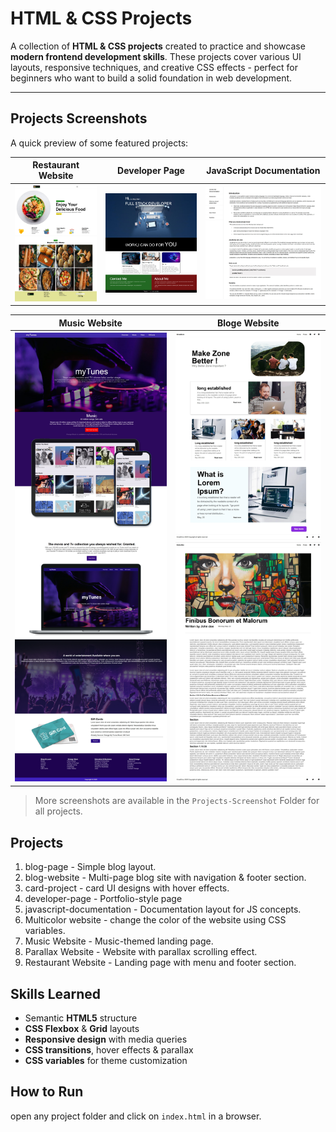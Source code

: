 # HTML & CSS Projects

A collection of **HTML & CSS projects** created to practice and showcase **modern frontend development skills**.
These projects cover various UI layouts, responsive techniques, and creative CSS effects - perfect for beginners who want to build a solid foundation in web development.

---

## Projects Screenshots

A quick preview of some featured projects:

| Restaurant Website | Developer Page | JavaScript Documentation |
|---------------|----------------|--------------------------|
| ![Restaurant Website](Projects-Screenshot/Restaurant-Website-Screenshot.jpeg) | ![Developer Page](Projects-Screenshot/Developer-Page-Screenshot.jpeg) | ![JavaScript Documenttation](Projects-Screenshot/JavaScript-Documentation-Screenshot.jpeg) |

| Music Website | Bloge Website |
|---------------|--------------------|
| ![Music Website](Projects-Screenshot/Music-Website-Screenshot.jpeg) | ![Restaurant Website](Projects-Screenshot/Bloge-Website-Screenshot.jpeg) |

> More screenshots are available in the `Projects-Screenshot` Folder for all projects.

## Projects
1. blog-page - Simple blog layout.
2. blog-website - Multi-page blog site with navigation & footer section.
3. card-project - card UI designs with hover effects.
4. developer-page - Portfolio-style page
5. javascript-documentation - Documentation layout for JS concepts.
6. Multicolor website - change the color of the website using CSS variables.
7. Music Website - Music-themed landing page.
8. Parallax Website - Website with parallax scrolling effect.
9. Restaurant Website - Landing page with menu and footer section.

## Skills Learned

- Semantic **HTML5** structure
- **CSS Flexbox** & **Grid** layouts
- **Responsive design** with media queries
- **CSS transitions**, hover effects & parallax
- **CSS variables** for theme customization

## How to Run

open any project folder and click on `index.html` in a browser.
